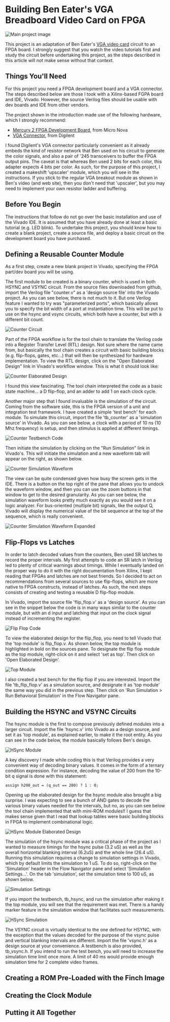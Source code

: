 # Building Ben Eater's VGA Breadboard Video Card on FPGA

![Main project image](https://github.com/The8BitEnthusiast/vga-on-fpga/blob/master/Graphics/vga_project.jpg?raw=true)

This project is an adaptation of Ben Eater's [VGA video card](https://eater.net/vga) circuit to an FPGA board. I strongly suggest that you watch the video tutorials first and study the circuit before undertaking this project, as the steps described in this article will not make sense without that context.

## Things You'll Need
For this project you need a FPGA development board and a VGA connector. The steps described below are those I took with a Xilinx-based FGPA board and IDE, Vivado. However, the source Verilog files should be usable with dev boards and IDE from other vendors.

The project shown in the introduction made use of the following hardware, which I strongly recommend:

- [Mercury 2 FPGA Development Board](https://www.micro-nova.com/mercury-2), from Micro Nova
- [VGA Connector](https://digilent.com/shop/pmod-vga-video-graphics-array/), from Digilent

I found Digilent's VGA connector particularly convenient as it already embeds the kind of resistor network that Ben used on his circuit to generate the color signals, and also a pair of '245 transceivers to buffer the FPGA output pins. The caveat is that whereas Ben used 2 bits for each color, this adapter expects 4 bits per color. As such, for the purpose of this project, I created a makeshift 'upscaler' module, which you will see in the instructions. If you stick to the regular VGA breakout module as shown in Ben's video (and web site), then you don't need that 'upscaler', but you may need to implement your own resistor ladder and buffering.

## Before You Begin
The instructions that follow do not go over the basic installation and use of the Vivado IDE. It is assumed that you have already done at least a basic tutorial (e.g. LED blink). To undertake this project, you should know how to create a blank project, create a source file, and deploy a basic circuit on the development board you have purchased.

## Defining a Reusable Counter Module
As a first step, create a new blank project in Vivado, specifying the FPGA part/dev board you will be using.

The first module to be created is a binary counter, which is used in both HSYNC and VSYNC circuit. From the source files downloaded from github, import the Verilog file "counter.v" as a 'design source file' into the Vivado project. As you can see below, there is not much to it. But one Verilog feature I wanted to try was "parameterized ports", which basically allows you to specify the bit width of a port at instantiation time. This will be put to use on the hsync and vsync circuits, which both have a counter, but with a different bit count.

![Counter Circuit](https://github.com/The8BitEnthusiast/vga-on-fpga/blob/master/Graphics/counter_code.png?raw=true)

Part of the FPGA workflow is for the tool chain to translate the Verilog code into a Register Transfer Level (RTL) design. Not sure where the name came from, but basically the tool chain creates a circuit with basic building blocks (e.g. flip-flops, gates, etc...) that will then be synthesized for hardware implementation. To view the RTL design, click on the "Open Elaborated Design" link in Vivado's workflow window. This is what it should look like:

![Counter Elaborated Design](https://github.com/The8BitEnthusiast/vga-on-fpga/blob/master/Graphics/counter_elaborated_design.png?raw=true)

I found this view fascinating. The tool chain interpreted the code as a basic state machine... a D flip-flop, and an adder to add 1 on each clock cycle.

Another major step that I found invaluable is the simulation of the circuit. Coming from the software side, this is the FPGA version of a unit and integration test framework. I have created a simple 'test bench' for each module. To simulate this circuit, import the file 'tb_counter' as a 'simulation source' in Vivado.  As you can see below, a clock with a period of 10 ns (10 Mhz frequency) is setup, and then stimulus is applied at different timings.

![Counter Testbench Code](https://github.com/The8BitEnthusiast/vga-on-fpga/blob/master/Graphics/counter_testbench_code.png?raw=true)

Then initiate the simulation by clicking on the "Run Simulation" link in Vivado's. This will initiate the simulation and a new waveform tab will appear on the right, as shown below. 

![Counter Simulation Waveform](https://github.com/The8BitEnthusiast/vga-on-fpga/blob/master/Graphics/counter_waveform_docked.png?raw=true)

The view can be quite condensed given how busy the screen gets in the IDE. There is a button on the top right of the pane that allows you to undock the waveform window, and then you can use the zoom buttons in that window to get to the desired granularity. As you can see below, the simulation waveform looks pretty much exactly as you would see it on a logic analyzer. For bus-oriented (multiple bit) signals, like the output Q, Vivado will display the numerical value of the bit sequence at the top of the sequence, which is really convenient.

![Counter Simulation Waveform Expanded](https://github.com/The8BitEnthusiast/vga-on-fpga/blob/master/Graphics/counter_waveform_expanded.png?raw=true)

## Flip-Flops vs Latches

In order to latch decoded values from the counters, Ben used SR latches to record the proper intervals. My first attempts to code an SR latch in Verilog led to plenty of critical warnings about timings. While I eventually landed on the proper way to do it with the right documentation from Xilinx, I kept reading that FPGAs and latches are not best friends. So I decided to act on recommendations from several sources to use flip-flops, which are more native to FPGA constructs, instead of latches. As such, the next steps consists of creating and testing a reusable D flip-flop module.

In Vivado, import the source file 'flip_flop.v' as a 'design source'. As you can see in the snippet below the code is in many ways similar to the counter module, but with an d input and latching that input on the clock signal instead of incrementing the register. 

![Flip Flop Code](https://github.com/The8BitEnthusiast/vga-on-fpga/blob/master/Graphics/flip_flop_code.png?raw=true)

To view the elaborated design for the flip_flop, you need to tell Vivado that the 'top module' is flip_flop.v. As shown below, the top module is highlighted in bold on the sources pane. To designate the flip flop module as the top module, right-click on it and select 'set as top'. Then click on 'Open Elaborated Design'.

![Top Module](https://github.com/The8BitEnthusiast/vga-on-fpga/blob/master/Graphics/top_modules.png?raw=true)

I also created a test bench for the flip flop if you are interested. Import the file 'tb_flip_flop.v' as a simulation source, and designate it as 'top module' the same way you did in the previous step. Then click on 'Run Simulation > Run Behavioral Simulation' in the Flow Navigator pane.

## Building the HSYNC and VSYNC Circuits

The hsync module is the first to compose previously defined modules into a larger circuit. Import the file 'hsync.v' into Vivado as a design source, and set it as 'top module', as explained earlier, to make it the root entity. As you can see in the code below, the module basically follows Ben's design.

![HSync Module](https://github.com/The8BitEnthusiast/vga-on-fpga/blob/master/Graphics/hsync_code.png?raw=true)

A key discovery I made while coding this is that Verilog provides a very convenient way of decoding binary values. It comes in the form of a ternary condition expression. For instance, decoding the value of 200 from the 10-bit q signal is done with this statement:

```verilog:
assign h200_out = (q_out == 200) ? 1 : 0;
```

Opening up the elaborated design for the hsync module also brought a big surprise. I was expecting to see a bunch of AND gates to decode the various binary values needed for the intervals, but no, as you can see below the tool chain implemented that with mini-ROM modules!! I guess that makes sense given that I read that lookup tables were basic building blocks in FPGA to implement combinational logic.

![HSync Module Elaborated Design](https://github.com/The8BitEnthusiast/vga-on-fpga/blob/master/Graphics/hsync_elaborated_design.png?raw=true)

The simulation of the hsync module was a critical phase of the project as I wanted to measure timings for the hsync pulse (3.2 uS) as well as the overall horizontal blanking interval (6.2uS) and the whole line (26.4 uS). Running this simulation requires a change to simulation settings in Vivado, which by default limits the simulation to 1 uS. To do so, right-click on the 'Simulation' header in the Flow Navigator pane and select 'Simulation Settings...'. On the tab 'simulation', set the simulation time to 100 uS, as shown below.

![Simulation Settings](https://github.com/The8BitEnthusiast/vga-on-fpga/blob/master/Graphics/sim_settings.png?raw=true)

If you import the testbench, tb_hsync, and run the simulation after making it the top module, you will see that the requirement was met. There is a handy marker feature in the simulation window that facilitates such measurements.

![HSync Simulation](https://github.com/The8BitEnthusiast/vga-on-fpga/blob/master/Graphics/hsync_simulation.png?raw=true)

The VSYNC circuit is virtually identical to the one defined for HSYNC, with the exception that the values decoded for the purpose of the vsync pulse and vertical blanking intervals are different. Import the file 'vsync.h' as a design source at your convenience. A testbench is also provided, tb_vsync.h. If you intend to run the test bench, you will need to increase the simulation time limit once more. A limit of 40 ms would provide enough simulation time for 2 complete video frames.

## Creating a ROM Pre-Loaded with the Finch Image

## Creating the Clock Module

## Putting it All Together
